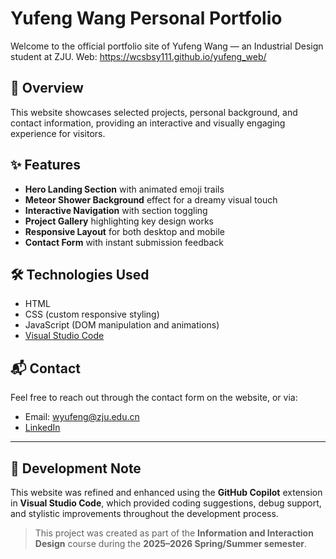 # Yufeng Wang Personal Portfolio

Welcome to the official portfolio site of Yufeng Wang — an Industrial Design student at ZJU.
Web: https://wcsbsy111.github.io/yufeng_web/

## 🌟 Overview

This website showcases selected projects, personal background, and contact information, providing an interactive and visually engaging experience for visitors.

## ✨ Features

- **Hero Landing Section** with animated emoji trails  
- **Meteor Shower Background** effect for a dreamy visual touch  
- **Interactive Navigation** with section toggling  
- **Project Gallery** highlighting key design works  
- **Responsive Layout** for both desktop and mobile  
- **Contact Form** with instant submission feedback  

## 🛠️ Technologies Used

- HTML 
- CSS (custom responsive styling)  
- JavaScript (DOM manipulation and animations)  
- [Visual Studio Code](https://code.visualstudio.com/)

## 📬 Contact

Feel free to reach out through the contact form on the website, or via:

- Email: [wyufeng@zju.edu.cn](mailto:wyufeng@zju.edu.cn)  
- [LinkedIn](https://www.linkedin.com/in/yufeng-wang-0618yf)

---

## 🤖 Development Note

This website was refined and enhanced using the **GitHub Copilot** extension in **Visual Studio Code**, which provided coding suggestions, debug support, and stylistic improvements throughout the development process.

> This project was created as part of the **Information and Interaction Design** course during the **2025–2026 Spring/Summer semester**.
